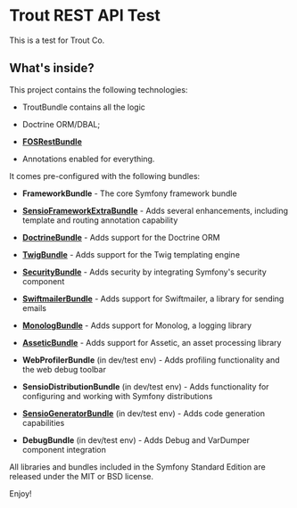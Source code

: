 Trout REST API Test
========================

This is a test for Trout Co.

What's inside?
--------------

This project contains the following technologies:

  * TroutBundle contains all the logic

  * Doctrine ORM/DBAL;

  * [**FOSRestBundle**][1]

  * Annotations enabled for everything.

It comes pre-configured with the following bundles:

  * **FrameworkBundle** - The core Symfony framework bundle

  * [**SensioFrameworkExtraBundle**][6] - Adds several enhancements, including
    template and routing annotation capability

  * [**DoctrineBundle**][7] - Adds support for the Doctrine ORM

  * [**TwigBundle**][8] - Adds support for the Twig templating engine

  * [**SecurityBundle**][9] - Adds security by integrating Symfony's security
    component

  * [**SwiftmailerBundle**][10] - Adds support for Swiftmailer, a library for
    sending emails

  * [**MonologBundle**][11] - Adds support for Monolog, a logging library

  * [**AsseticBundle**][12] - Adds support for Assetic, an asset processing
    library

  * **WebProfilerBundle** (in dev/test env) - Adds profiling functionality and
    the web debug toolbar

  * **SensioDistributionBundle** (in dev/test env) - Adds functionality for
    configuring and working with Symfony distributions

  * [**SensioGeneratorBundle**][13] (in dev/test env) - Adds code generation
    capabilities

  * **DebugBundle** (in dev/test env) - Adds Debug and VarDumper component
    integration

All libraries and bundles included in the Symfony Standard Edition are
released under the MIT or BSD license.

Enjoy!

[1]:  https://github.com/FriendsOfSymfony/FOSRestBundle
[6]:  http://symfony.com/doc/current/bundles/SensioFrameworkExtraBundle/index.html
[7]:  http://symfony.com/doc/2.8/book/doctrine.html
[8]:  http://symfony.com/doc/2.8/book/templating.html
[9]:  http://symfony.com/doc/2.8/book/security.html
[10]: http://symfony.com/doc/2.8/cookbook/email.html
[11]: http://symfony.com/doc/2.8/cookbook/logging/monolog.html
[12]: http://symfony.com/doc/2.8/cookbook/assetic/asset_management.html
[13]: http://symfony.com/doc/2.8/bundles/SensioGeneratorBundle/index.html
